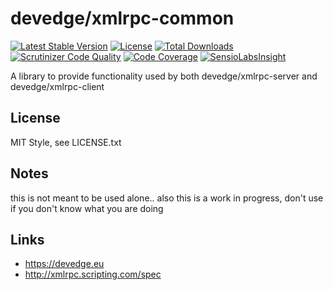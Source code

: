 # devedge/xmlrpc-common
[![Latest Stable Version](https://poser.pugx.org/devedge/xmlrpc-common/v/stable.png)](https://packagist.org/packages/devedge/xmlrpc-common)
[![License](https://poser.pugx.org/devedge/xmlrpc-common/license.png)](https://packagist.org/packages/devedge/xmlrpc-common)
[![Total Downloads](https://poser.pugx.org/devedge/xmlrpc-common/downloads.png)](https://packagist.org/packages/devedge/xmlrpc-common)
[![Scrutinizer Code Quality](https://scrutinizer-ci.com/g/ppetermann/devedge-xmlrpc-common/badges/quality-score.png?b=master)](https://scrutinizer-ci.com/g/ppetermann/devedge-xmlrpc-common/?branch=master)
[![Code Coverage](https://scrutinizer-ci.com/g/ppetermann/devedge-xmlrpc-common/badges/coverage.png?b=master)](https://scrutinizer-ci.com/g/ppetermann/devedge-xmlrpc-common/?branch=master)
[![SensioLabsInsight](https://insight.sensiolabs.com/projects/82dea15c-5bb0-4598-9d99-86c80d9b9d97/mini.png)](https://insight.sensiolabs.com/projects/82dea15c-5bb0-4598-9d99-86c80d9b9d97)

A library to provide functionality used by both devedge/xmlrpc-server and devedge/xmlrpc-client

## License
MIT Style, see LICENSE.txt

## Notes
this is not meant to be used alone..
also this is a work in progress, don't use if you don't know what you are doing

## Links
 * https://devedge.eu
 * http://xmlrpc.scripting.com/spec
